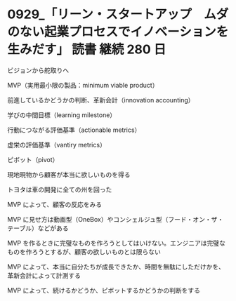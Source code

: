 # 0929\_「リーン・スタートアップ　ムダのない起業プロセスでイノベーションを生みだす」 読書 継続 280 日

ビジョンから舵取りへ

MVP（実用最小限の製品：minimum viable product）

前進しているかどうかの判断、革新会計（innovation accounting）

学びの中間目標（learning milestone）

行動につながる評価基準（actionable metrics）

虚栄の評価基準（vantiry metrics）

ピボット（pivot）

現地現物から顧客が本当に欲しいものを得る

トヨタは車の開発に全ての州を回った

MVP によって、顧客の反応をみる

MVP に見せ方は動画型（OneBox）やコンシェルジュ型（フード・オン・ザ・テーブル）などがある

MVP を作るときに完璧なものを作ろうとしてはいけない。エンジニアは完璧なものを作ろうとするが、顧客の欲しいものとは限らない

MVP によって、本当に自分たちが成長できたか、時間を無駄にしただけかを、革新会計によって計測する

MVP によって、続けるかどうか、ピボットするかどうかの判断をする
